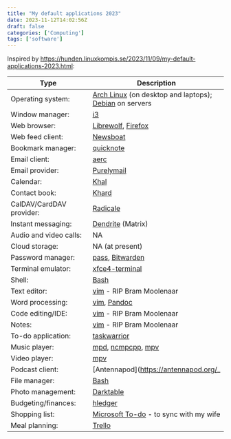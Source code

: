 ```yaml
---
title: "My default applications 2023"
date: 2023-11-12T14:02:56Z
draft: false
categories: ['Computing']
tags: ['software']
---
```


Inspired by https://hunden.linuxkompis.se/2023/11/09/my-default-applications-2023.html:

| Type| Description |
|---------------------------------------|-----------------------------------------------------------------------------------------------------------|
| Operating system:                     | [Arch Linux](https://archlinux.org/) (on desktop and laptops); [Debian](https://www.debian.org) on servers |
| Window manager:                       | [i3](https://i3wm.org/) |
| Web browser:                          | [Librewolf](https://librewolf.net/), [Firefox](https://www.mozilla.org/en-GB/firefox/new/) |
| Web feed client:                      | [Newsboat](https://newsboat.org/) |
| Bookmark manager:                     | [quicknote](https://git.sr.ht/~yulqen/quicknote) |
| Email client:                         | [aerc](https://aerc-mail.org/) |
| Email provider:                       | [Purelymail](https://purelymail.com/) |
| Calendar:                             | [Khal](https://github.com/pimutils/khal) |
| Contact book:                         | [Khard](https://khard.readthedocs.io/en/latest/index.html) |
| CalDAV/CardDAV provider:              | [Radicale](https://radicale.org/v3.html) |
| Instant messaging:                    | [Dendrite](https://github.com/matrix-org/dendrite) (Matrix) |
| Audio and video calls:                | NA |
| Cloud storage:                        | NA (at present) |
| Password manager:                     | [pass](https://www.passwordstore.org/), [Bitwarden](https://bitwarden.com/) |
| Terminal emulator:                    | [xfce4-terminal](https://bitwarden.com/) |
| Shell:                                | [Bash](https://www.gnu.org/software/bash/) |
| Text editor:                          | [vim](https://www.vim.org/) - RIP Bram Moolenaar |
| Word processing:                      | [vim](https://www.vim.org/), [Pandoc](https://pandoc.org/) |
| Code editing/IDE:                     | [vim](https://www.vim.org/) - RIP Bram Moolenaar |
| Notes:                                | [vim](https://www.vim.org/) - RIP Bram Moolenaar |
| To-do application:                    | [taskwarrior](https://taskwarrior.org/) |
| Music player:                         | [mpd](https://www.musicpd.org/), [ncmpcpp](https://github.com/ncmpcpp/ncmpcpp), [mpv](https://mpv.io/) |
| Video player:                         | [mpv](https://mpv.io/) |
| Podcast client:                     	| [Antennapod](https://antennapod.org/_ |
| File manager:                         | [Bash](https://www.gnu.org/software/bash/) |
| Photo management:                     | [Darktable](https://www.darktable.org/) |
| Budgeting/finances:                   | [hledger](https://hledger.org/) |
| Shopping list:                        | [Microsoft To-do](https://to-do.office.com/tasks/) - to sync with my wife |
| Meal planning:                        | [Trello](https://trello.com) |

